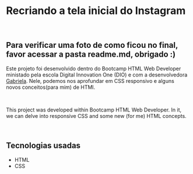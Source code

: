 <h1>Recriando a tela inicial do Instagram</h1>
<br>
<h2>Para verificar uma foto de como ficou no final, favor acessar a pasta readme.md, obrigado :)</h2>
<p>Este projeto foi desenvolvido dentro do Bootcamp HTML Web Developer ministado pela escola Digital Innovation One (DIO) e com a desenvolvedora <a href="https://www.linkedin.com/in/gabrielapinheiro129/">Gabriela</a>. Nele, podemos nos aprofundar em CSS responsivo e alguns novos conceitos(para mim) de HTMl.</p>
<br>
<p>This project was developed within Bootcamp HTML Web Developer.
In it, we can delve into responsive CSS and some new (for me) HTML concepts.
</p>
<br> 
<h2>Tecnologias usadas</h2>
    <ul>
        <li>HTML</li>
        <li>CSS</li>
    </ul>
<br>
